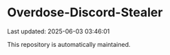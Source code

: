 # Overdose-Discord-Stealer

Last updated: 2025-06-03 03:46:01

This repository is automatically maintained.
